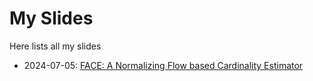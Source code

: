 # My Slides

Here lists all my slides

* 2024-07-05: [FACE: A Normalizing Flow based Cardinality Estimator](https://sigmoni.github.io/slides/PP20240705.html)
